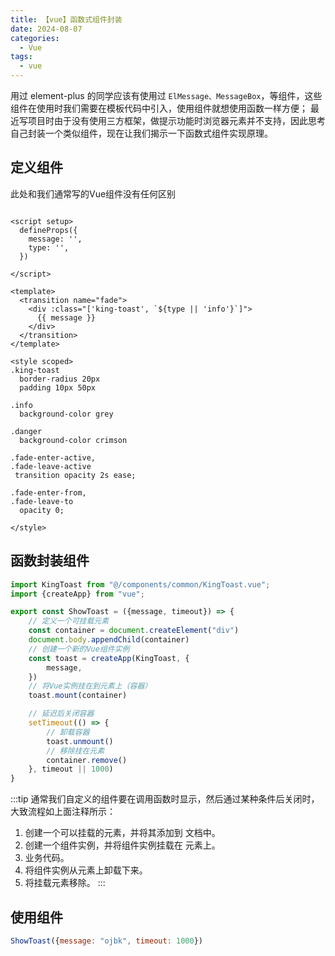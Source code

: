 ```yaml
---
title: 【vue】函数式组件封装
date: 2024-08-07
categories:
  - Vue
tags:
  - vue
---
```


用过 element-plus 的同学应该有使用过 `ElMessage、MessageBox`，等组件，这些组件在使用时我们需要在模板代码中引入，使用组件就想使用函数一样方便；
最近写项目时由于没有使用三方框架，做提示功能时浏览器元素并不支持，因此思考自己封装一个类似组件，现在让我们揭示一下函数式组件实现原理。

<!-- more -->

## 定义组件

此处和我们通常写的Vue组件没有任何区别

```vue

<script setup>
  defineProps({
    message: '',
    type: '',
  })

</script>

<template>
  <transition name="fade">
    <div :class="['king-toast', `${type || 'info'}`]">
      {{ message }}
    </div>
  </transition>
</template>

<style scoped>
.king-toast 
  border-radius 20px
  padding 10px 50px

.info
  background-color grey

.danger
  background-color crimson

.fade-enter-active,
.fade-leave-active 
 transition opacity 2s ease;

.fade-enter-from,
.fade-leave-to 
  opacity 0;

</style>
```

## 函数封装组件

```js
import KingToast from "@/components/common/KingToast.vue";
import {createApp} from "vue";

export const ShowToast = ({message, timeout}) => {
    // 定义一个可挂载元素
    const container = document.createElement("div")
    document.body.appendChild(container)
    // 创建一个新的Vue组件实例
    const toast = createApp(KingToast, {
        message,
    })
    // 将Vue实例挂在到元素上（容器）
    toast.mount(container)

    // 延迟后关闭容器
    setTimeout(() => {
        // 卸载容器
        toast.unmount()
        // 移除挂在元素
        container.remove()
    }, timeout || 1000)
}
```

:::tip
通常我们自定义的组件要在调用函数时显示，然后通过某种条件后关闭时，大致流程如上面注释所示：

1. 创建一个可以挂载的元素，并将其添加到 文档中。
2. 创建一个组件实例，并将组件实例挂载在 元素上。
3. 业务代码。
4. 将组件实例从元素上卸载下来。
5. 将挂载元素移除。
:::

## 使用组件

```js
ShowToast({message: "ojbk", timeout: 1000})
```